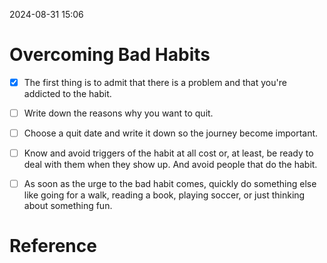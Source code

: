 2024-08-31 15:06

# Overcoming Bad Habits

- [x] The first thing is to admit that there is a problem and that you're addicted to the habit.

- [ ] Write down the reasons why you want to quit.

- [ ] Choose a quit date and write it down so the journey become important.

- [ ] Know and avoid triggers of the habit at all cost or, at least, be ready to deal with them when they show up. And avoid people that do the habit.

- [ ] As soon as the urge to the bad habit comes, quickly do something else like going for a walk, reading a book, playing soccer, or just thinking about something fun.






# Reference
